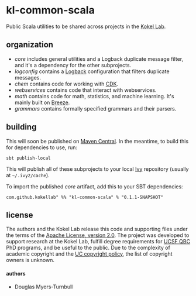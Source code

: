 # kl-common-scala
Public Scala utilities to be shared across projects in the [Kokel Lab](https://kokellab.com).

## organization

- _core_ includes general utilities and a Logback duplicate message filter, and it's a dependency for the other subprojects.
- _logconfig_ contains a [Logback](http://logback.qos.ch/) configuration that filters duplicate messages.
- _chem_ contains code for working with [CDK](https://github.com/cdk/cdk).
- _webservices_ contains code that interact with webservices.
- _math_ contains code for math, statistics, and machine learning. It's mainly built on [Breeze](https://github.com/scalanlp/breeze).
- _grammars_ contains formally specified grammars and their parsers.

## building

This will soon be published on [Maven Central](https://maven.org). In the meantime, to build this for dependencies to use, run:

```
sbt publish-local
```

This will publish all of these subprojects to your local [Ivy](https://ant.apache.org/ivy/) repository (usually at `~/.ivy2/cache`).

To import the published _core_ artifact, add this to your SBT dependencies:

```
com.github.kokellab" %% "kl-common-scala" % "0.1.1-SNAPSHOT"
```

## license

The authors and the Kokel Lab release this code and supporting files under the terms of the [Apache License, version 2.0](https://www.apache.org/licenses/LICENSE-2.0).
The project was developed to support research at the Kokel Lab, fulfill degree requirements for [UCSF QBC](http://qbc.ucsf.edu/) PhD programs, and be useful to the public.
Due to the complexity of academic copyright and the [UC copyright policy](http://copyright.universityofcalifornia.edu/ownership/works-created-at-uc.html), the list of copyright owners is unknown.

#### authors
- Douglas Myers-Turnbull


